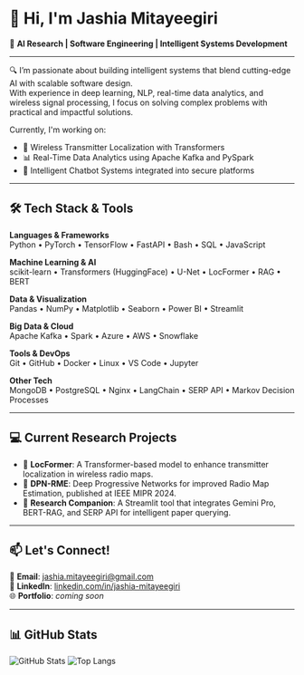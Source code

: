 # 👋 Hi, I'm Jashia Mitayeegiri

🚀 **AI Research | Software Engineering | Intelligent Systems Development**

---

🔍 I’m passionate about building intelligent systems that blend cutting-edge AI with scalable software design.  
With experience in deep learning, NLP, real-time data analytics, and wireless signal processing, I focus on solving complex problems with practical and impactful solutions.

Currently, I'm working on:
- 📡 Wireless Transmitter Localization with Transformers
- 📊 Real-Time Data Analytics using Apache Kafka and PySpark
- 🤖 Intelligent Chatbot Systems integrated into secure platforms

---

## 🛠 Tech Stack & Tools

**Languages & Frameworks**  
Python • PyTorch • TensorFlow • FastAPI • Bash • SQL • JavaScript

**Machine Learning & AI**  
scikit-learn • Transformers (HuggingFace) • U-Net • LocFormer • RAG • BERT

**Data & Visualization**  
Pandas • NumPy • Matplotlib • Seaborn • Power BI • Streamlit

**Big Data & Cloud**  
Apache Kafka • Spark • Azure • AWS • Snowflake

**Tools & DevOps**  
Git • GitHub • Docker • Linux • VS Code • Jupyter

**Other Tech**  
MongoDB • PostgreSQL • Nginx • LangChain • SERP API • Markov Decision Processes

---

## 💻 Current Research Projects

- 📶 **LocFormer**: A Transformer-based model to enhance transmitter localization in wireless radio maps.
- 📍 **DPN-RME**: Deep Progressive Networks for improved Radio Map Estimation, published at IEEE MIPR 2024.
- 🧠 **Research Companion**: A Streamlit tool that integrates Gemini Pro, BERT-RAG, and SERP API for intelligent paper querying.

---

## 📫 Let's Connect!

📧 **Email**: jashia.mitayeegiri@gmail.com  
🔗 **LinkedIn**: [linkedin.com/in/jashia-mitayeegiri](https://www.linkedin.com/in/jashia-mitayeegiri)  
🌐 **Portfolio**: *coming soon*

---

## 📊 GitHub Stats

![GitHub Stats](https://github-readme-stats.vercel.app/api?username=Jashia515&show_icons=true&theme=github_dark&hide_title=false)
![Top Langs](https://github-readme-stats.vercel.app/api/top-langs/?username=Jashia515&layout=compact&theme=github_dark)
